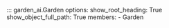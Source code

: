 ::: garden_ai.Garden
    options:
        show_root_heading: True
        show_object_full_path: True
        members:
            - Garden
